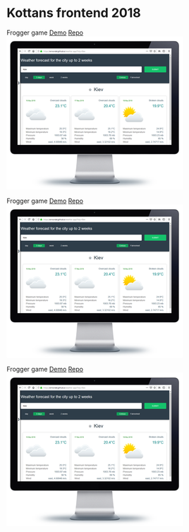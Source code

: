 # Kottans frontend 2018

Frogger game [Demo](https://ermondel.github.io/frogger) [Repo](https://github.com/ermondel/frogger)  
[![Screenshot](https://github.com/ermondel/kottans_frontend/blob/master/images/tasks/weather-app.png)](https://github.com/ermondel/kottans_frontend/blob/master/images/tasks/weather-app.png)  

Frogger game [Demo](https://ermondel.github.io/frogger) [Repo](https://github.com/ermondel/frogger)  
[![Screenshot](https://github.com/ermondel/kottans_frontend/blob/master/images/tasks/weather-app.png)](https://github.com/ermondel/kottans_frontend/blob/master/images/tasks/weather-app.png)  

Frogger game [Demo](https://ermondel.github.io/frogger) [Repo](https://github.com/ermondel/frogger)  
[![Screenshot](https://github.com/ermondel/kottans_frontend/blob/master/images/tasks/weather-app.png)](https://github.com/ermondel/kottans_frontend/blob/master/images/tasks/weather-app.png)  
